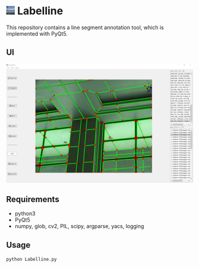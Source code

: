 [<img height="23" src="https://github.com/lh9171338/Outline/blob/master/icon.jpg"/>](https://github.com/lh9171338/Outline) Labelline
===
This repository contains a line segment annotation tool, which is implemented with PyQt5.

## UI

<p align="center">
    <img src="UI.png"/>
</p> 

## Requirements

* python3
* PyQt5
* numpy, glob, cv2, PIL, scipy, argparse, yacs, logging

## Usage
```
python Labelline.py
```
